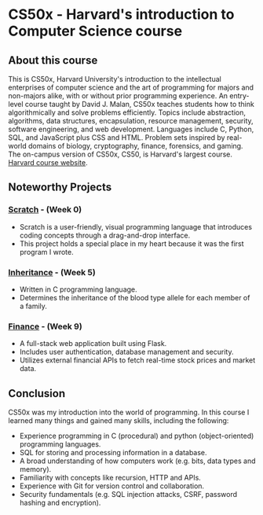 # CS50x - Harvard's introduction to Computer Science course

## About this course

This is CS50x, Harvard University's introduction to the intellectual enterprises of computer science and the art of programming for majors and non-majors alike, with or without prior programming experience. An entry-level course taught by David J. Malan, CS50x teaches students how to think algorithmically and solve problems efficiently. Topics include abstraction, algorithms, data structures, encapsulation, resource management, security, software engineering, and web development. Languages include C, Python, SQL, and JavaScript plus CSS and HTML. Problem sets inspired by real-world domains of biology, cryptography, finance, forensics, and gaming. The on-campus version of CS50x, CS50, is Harvard's largest course. [Harvard course website](https://pll.harvard.edu/course/cs50-introduction-computer-science).

## Noteworthy Projects

### [Scratch](/Week0) - (Week 0)
  - Scratch is a user-friendly, visual programming language that introduces coding concepts through a drag-and-drop interface.
  - This project holds a special place in my heart because it was the first program I wrote.

### [Inheritance](/Week5/inheritance) - (Week 5)
  - Written in C programming language.
  - Determines the inheritance of the blood type allele for each member of a family.

### [Finance](/Week9/finance) - (Week 9)
  - A full-stack web application built using Flask.
  - Includes user authentication, database management and security.
  - Utilizes external financial APIs to fetch real-time stock prices and market data.

## Conclusion

CS50x was my introduction into the world of programming. In this course I learned many things and gained many skills, including the following:
  - Experience programming in C (procedural) and python (object-oriented) programming languages.
  - SQL for storing and processing information in a database.
  - A broad understanding of how computers work (e.g. bits, data types and memory).
  - Familiarity with concepts like recursion, HTTP and APIs.
  - Experience with Git for version control and collaboration.
  - Security fundamentals (e.g. SQL injection attacks, CSRF, password hashing and encryption).

